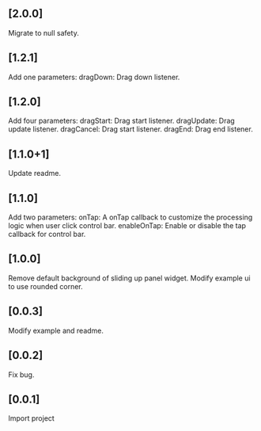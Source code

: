 ## [2.0.0]
Migrate to null safety.

## [1.2.1]
Add one parameters:
   dragDown: Drag down listener.

## [1.2.0]
Add four parameters:
   dragStart: Drag start listener.
   dragUpdate: Drag update listener.
   dragCancel:  Drag start listener.
   dragEnd: Drag end listener.

## [1.1.0+1]
Update readme.

## [1.1.0]
Add two parameters:
  onTap: A onTap callback to customize the processing logic when user click control bar.
  enableOnTap: Enable or disable the tap callback for control bar.

## [1.0.0]
Remove default background of sliding up panel widget. Modify example ui to use rounded corner.

## [0.0.3]
Modify example and readme.

## [0.0.2]
Fix bug.

## [0.0.1]
Import project
